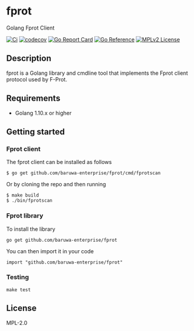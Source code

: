 # fprot

Golang Fprot Client

[![Ci](https://github.com/baruwa-enterprise/fprot/workflows/Ci/badge.svg)](https://github.com/baruwa-enterprise/fprot/actions?query=workflow%3ACi)
[![codecov](https://codecov.io/gh/baruwa-enterprise/fprot/branch/master/graph/badge.svg)](https://codecov.io/gh/baruwa-enterprise/fprot)
[![Go Report Card](https://goreportcard.com/badge/github.com/baruwa-enterprise/fprot)](https://goreportcard.com/report/github.com/baruwa-enterprise/fprot)
[![Go Reference](https://pkg.go.dev/badge/github.com/baruwa-enterprise/fprot.svg)](https://pkg.go.dev/github.com/baruwa-enterprise/fprot)
[![MPLv2 License](https://img.shields.io/badge/license-MPLv2-blue.svg?style=flat-square)](https://www.mozilla.org/MPL/2.0/)

## Description

fprot is a Golang library and cmdline tool that implements the
Fprot client protocol used by F-Prot.

## Requirements

* Golang 1.10.x or higher

## Getting started

### Fprot client

The fprot client can be installed as follows

```console
$ go get github.com/baruwa-enterprise/fprot/cmd/fprotscan
```

Or by cloning the repo and then running

```console
$ make build
$ ./bin/fprotscan
```

### Fprot library

To install the library

```console
go get github.com/baruwa-enterprise/fprot
```

You can then import it in your code

```golang
import "github.com/baruwa-enterprise/fprot"
```

### Testing

``make test``

## License

MPL-2.0
